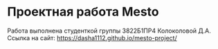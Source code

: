 # Проектная работа Mesto
Работа выполнена студенткой группы 3822Б1ПР4 Колоколовой Д.А.\
Ссылка на сайт: https://dasha1112.github.io/mesto-project/

